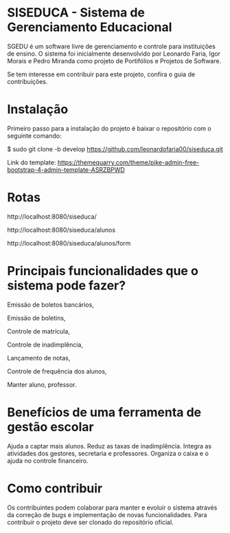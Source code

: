 # SISEDUCA - Sistema de Gerenciamento Educacional
SGEDU é um software livre de gerenciamento e controle para instituições de ensino. O sistema foi inicialmente desenvolvido por Leonardo Faria, Igor Morais e Pedro Miranda como projeto de Portifólios e Projetos de Software.

Se tem interesse em contribuir para este projeto, confira o guia de contribuições.

# Instalação
Primeiro passo para a instalação do projeto é baixar o repositório com o seguinte comando:

$ sudo git clone -b develop https://github.com/leonardofaria00/siseduca.git

Link do template: https://themequarry.com/theme/pike-admin-free-bootstrap-4-admin-template-ASRZBPWD

# Rotas
http://localhost:8080/siseduca/

http://localhost:8080/siseduca/alunos

http://localhost:8080/siseduca/alunos/form

# Principais funcionalidades que o sistema pode fazer?
Emissão de boletos bancários,

Emissão de boletins,

Controle de matrícula,

Controle de inadimplência,

Lançamento de notas,

Controle de frequência dos alunos,

Manter aluno, professor.

# Benefícios de uma ferramenta de gestão escolar
Ajuda a captar mais alunos.
Reduz as taxas de inadimplência.
Integra as atividades dos gestores, secretaria e professores.
Organiza o caixa e o ajuda no controle financeiro.

# Como contribuir
Os contribuintes podem colaborar para manter e evoluir o sistema através da correção de bugs e implementação de novas funcionalidades. Para contribuir o projeto deve ser clonado do repositório oficial.
